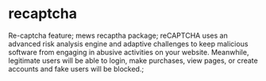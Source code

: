 # recaptcha
Re-captcha feature; 
mews recaptha package;
reCAPTCHA uses an advanced risk analysis engine and adaptive challenges to keep malicious software from engaging in abusive activities on your website. Meanwhile, legitimate users will be able to login, make purchases, view pages, or create accounts and fake users will be blocked.;
